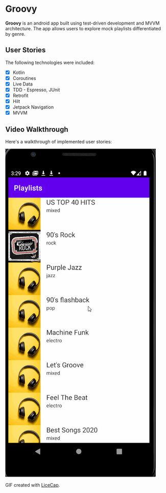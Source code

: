 # Groovy

**Groovy** is an android app built using test-driven development and MVVM architecture. The app allows users to explore mock playlists differentiated by genre.

## User Stories

The following technologies were included:

* [x] Kotlin
* [x] Coroutines
* [x] Live Data
* [x] TDD - Espresso, JUnit
* [x] Retrofit
* [x] Hilt
* [x] Jetpack Navigation
* [x] MVVM

## Video Walkthrough

Here's a walkthrough of implemented user stories:

<img src='walkthrough.gif' title='Video Walkthrough' width='' alt='Video Walkthrough' />

GIF created with [LiceCap](http://www.cockos.com/licecap/).

